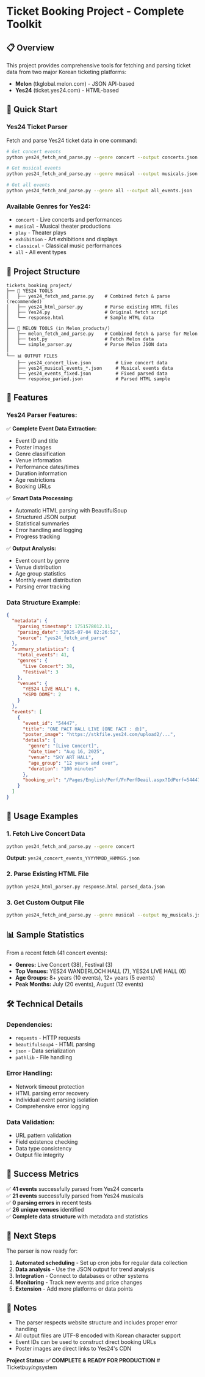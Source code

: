 # Ticket Booking Project - Complete Toolkit

## 📋 Overview
This project provides comprehensive tools for fetching and parsing ticket data from two major Korean ticketing platforms:
- **Melon** (tkglobal.melon.com) - JSON API-based
- **Yes24** (ticket.yes24.com) - HTML-based

## 🚀 Quick Start

### Yes24 Ticket Parser
Fetch and parse Yes24 ticket data in one command:

```bash
# Get concert events
python yes24_fetch_and_parse.py --genre concert --output concerts.json

# Get musical events  
python yes24_fetch_and_parse.py --genre musical --output musicals.json

# Get all events
python yes24_fetch_and_parse.py --genre all --output all_events.json
```

### Available Genres for Yes24:
- `concert` - Live concerts and performances
- `musical` - Musical theater productions
- `play` - Theater plays
- `exhibition` - Art exhibitions and displays
- `classical` - Classical music performances
- `all` - All event types

## 📁 Project Structure

```
tickets_booking_project/
├── 🎯 YES24 TOOLS
│   ├── yes24_fetch_and_parse.py    # Combined fetch & parse (recommended)
│   ├── yes24_html_parser.py        # Parse existing HTML files
│   ├── Yes24.py                    # Original fetch script
│   └── response.html               # Sample HTML data
│
├── 🎵 MELON TOOLS (in Melon_products/)
│   ├── melon_fetch_and_parse.py    # Combined fetch & parse for Melon
│   ├── test.py                     # Fetch Melon data
│   └── simple_parser.py            # Parse Melon JSON data
│
└── 📊 OUTPUT FILES
    ├── yes24_concert_live.json         # Live concert data
    ├── yes24_musical_events_*.json     # Musical events data
    ├── yes24_events_fixed.json         # Fixed parsed data
    └── response_parsed.json            # Parsed HTML sample
```

## 🔧 Features

### Yes24 Parser Features:
✅ **Complete Event Data Extraction:**
- Event ID and title
- Poster images
- Genre classification
- Venue information
- Performance dates/times
- Duration information
- Age restrictions
- Booking URLs

✅ **Smart Data Processing:**
- Automatic HTML parsing with BeautifulSoup
- Structured JSON output
- Statistical summaries
- Error handling and logging
- Progress tracking

✅ **Output Analysis:**
- Event count by genre
- Venue distribution
- Age group statistics
- Monthly event distribution
- Parsing error tracking

### Data Structure Example:
```json
{
  "metadata": {
    "parsing_timestamp": 1751578012.11,
    "parsing_date": "2025-07-04 02:26:52",
    "source": "yes24_fetch_and_parse"
  },
  "summary_statistics": {
    "total_events": 41,
    "genres": {
      "Live Concert": 38,
      "Festival": 3
    },
    "venues": {
      "YES24 LIVE HALL": 6,
      "KSPO DOME": 2
    }
  },
  "events": [
    {
      "event_id": "54447",
      "title": "ONE PACT HALL LIVE [ONE FACT : 合]",
      "poster_image": "https://stkfile.yes24.com/upload2/...",
      "details": {
        "genre": "[Live Concert]",
        "date_time": "Aug 16, 2025",
        "venue": "SKY ART HALL",
        "age_group": "12 years and over",
        "duration": "100 minutes"
      },
      "booking_url": "/Pages/English/Perf/FnPerfDeail.aspx?IdPerf=54447"
    }
  ]
}
```

## 🎯 Usage Examples

### 1. Fetch Live Concert Data
```bash
python yes24_fetch_and_parse.py --genre concert
```
**Output:** `yes24_concert_events_YYYYMMDD_HHMMSS.json`

### 2. Parse Existing HTML File
```bash
python yes24_html_parser.py response.html parsed_data.json
```

### 3. Get Custom Output File
```bash
python yes24_fetch_and_parse.py --genre musical --output my_musicals.json
```

## 📊 Sample Statistics

From a recent fetch (41 concert events):
- **Genres:** Live Concert (38), Festival (3)
- **Top Venues:** YES24 WANDERLOCH HALL (7), YES24 LIVE HALL (6)
- **Age Groups:** 8+ years (10 events), 12+ years (5 events)
- **Peak Months:** July (20 events), August (12 events)

## 🛠 Technical Details

### Dependencies:
- `requests` - HTTP requests
- `beautifulsoup4` - HTML parsing
- `json` - Data serialization
- `pathlib` - File handling

### Error Handling:
- Network timeout protection
- HTML parsing error recovery
- Individual event parsing isolation
- Comprehensive error logging

### Data Validation:
- URL pattern validation
- Field existence checking
- Data type consistency
- Output file integrity

## 🎉 Success Metrics

✅ **41 events** successfully parsed from Yes24 concerts  
✅ **21 events** successfully parsed from Yes24 musicals  
✅ **0 parsing errors** in recent tests  
✅ **26 unique venues** identified  
✅ **Complete data structure** with metadata and statistics  

## 🔄 Next Steps

The parser is now ready for:
1. **Automated scheduling** - Set up cron jobs for regular data collection
2. **Data analysis** - Use the JSON output for trend analysis
3. **Integration** - Connect to databases or other systems
4. **Monitoring** - Track new events and price changes
5. **Extension** - Add more platforms or data points

## 📝 Notes

- The parser respects website structure and includes proper error handling
- All output files are UTF-8 encoded with Korean character support
- Event IDs can be used to construct direct booking URLs
- Poster images are direct links to Yes24's CDN

**Project Status: ✅ COMPLETE & READY FOR PRODUCTION**
#   T i c k e t _ b u y i n g _ s y s t e m 
 
 
